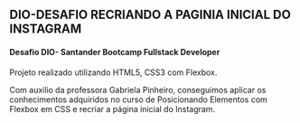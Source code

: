 ## DIO-DESAFIO RECRIANDO A PAGINIA INICIAL DO INSTAGRAM

#### Desafio DIO- Santander Bootcamp Fullstack Developer

Projeto realizado utilizando HTML5, CSS3 com Flexbox.

Com auxilio da professora Gabriela Pinheiro, conseguimos aplicar os conhecimentos adquiridos no curso de Posicionando Elementos com Flexbox em CSS e recriar a página inicial do Instagram.
